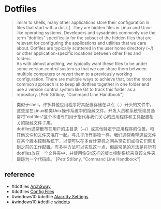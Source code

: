 # Dotfiles

> imilar to shells, many other applications store their configuration in files that start with a dot (.). They are hidden files in Linux and Unix-like operating systems. Developers and sysadmins commonly use the term “dotfiles” specifically for the subset of the hidden files that are relevant for configuring the applications and utilities that we care about. Dotfiles are typically scattered in the user home directory (~/) or other application-specific locations between other files and folders.  
> As with almost anything, we typically want these files to be under some version control system so that we can share them between multiple computers or revert them to a previously working configuration. There are multiple ways to achieve that, but the most common approach is to keep all dotfiles together in one folder and use a version control system like Git to track this folder as a repository. [Petr Stříbný, "Command Line Handbook"]

> 类似于shell，许多其他应用程序将其配置存储在以点（.）开头的文件中。这些是在Linux和类Unix操作系统中的隐藏文件。开发人员和系统管理员通常将“dotfiles”这个术语专门用于指代与我们关心的应用程序和工具配置相关的隐藏文件子集。  
> dotfiles通常散布在用户的主目录（~/）或其他特定于应用程序的位置，和其他文件和文件夹混在一起。与几乎所有事物一样，我们通常希望这些文件在某个版本控制系统下，以便可以在多台计算机之间共享它们或将它们恢复到之前的工作配置。有多种方法可以实现这一点，但最常见的方法是将所有dotfiles放在一个文件夹中，并使用像Git这样的版本控制系统来将该文件夹跟踪为一个代码库。 [Petr Stříbný, "Command Line Handbook"]

## reference

- #dotfiles [ArchSway](https://github.com/Ultra-Code/archsway)
- #dotfiles [Config Files](https://github.com/Fluffy-Bean/dots)
- #windows10 #dotfile [Alacritty Settings](https://github.com/jwu/alacritty-settings)
- #windows10 #dotfile [windots](https://github.com/jacquindev/windots)

